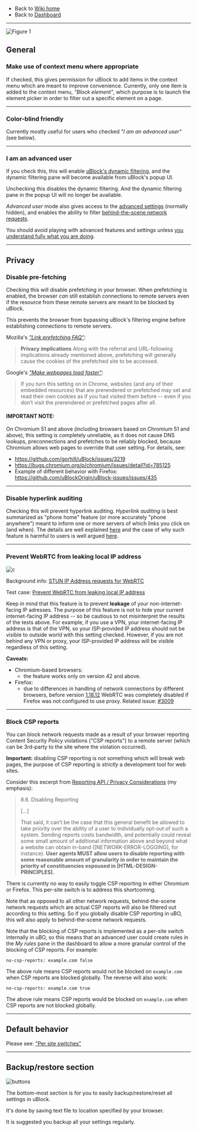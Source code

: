 - Back to [Wiki home](./)
- Back to [Dashboard](./Dashboard)

***

![Figure 1](https://user-images.githubusercontent.com/585534/92238602-92da5800-ee87-11ea-96ca-042fd9a6a7f7.png)

## General

### Make use of context menu where appropriate

If checked, this gives permission for uBlock to add items in the context menu which are meant to improve convenience. Currently, only one item is added to the context menu, _"Block element"_, which purpose is to launch the element picker in order to filter out a specific element on a page.

***

### Color-blind friendly

Currently mostly useful for users who checked _"I am an advanced user"_ (see below).

***

### I am an advanced user

If you check this, this will enable [uBlock's dynamic filtering](./Dynamic-filtering), and the dynamic filtering pane will become available from uBlock's popup UI.

Unchecking this disables the dynamic filtering. And the dynamic filtering pane in the popup UI will no longer be available.

_Advanced user_ mode also gives access to the [advanced settings](./Advanced-settings) (normally hidden), and enables the ability to filter [behind-the-scene network requests](./Behind-the-scene-network-requests).

You should avoid playing with advanced features and settings unless [you understand fully what you are doing](./Advanced-user-features).

***

## Privacy

### Disable pre-fetching

Checking this will disable prefetching in your browser. When prefetching is enabled, the browser _can_ still establish connections to remote servers even if the resource from these remote servers are meant to be blocked by uBlock.

This prevents the browser from bypassing uBlock's filtering engine before establishing connections to remote servers.

Mozilla's [_"Link prefetching FAQ"_](https://developer.mozilla.org/docs/Web/HTTP/Link_prefetching_FAQ):

> **Privacy implications** Along with the referral and URL-following implications already mentioned above, prefetching will generally cause the cookies of the prefetched site to be accessed.

Google's [_"Make webpages load faster"_](https://support.google.com/chrome/answer/1385029):

> If you turn this setting on in Chrome, websites (and any of their embedded resources) that are prerendered or prefetched may set and read their own cookies as if you had visited them before -- even if you don’t visit the prerendered or prefetched pages after all.

#### **IMPORTANT NOTE:**
On Chromium 51 and above (including browsers based on Chromium 51 and above), this setting is completely unreliable, as it does not cause DNS lookups, preconnections and prefetches to be reliably blocked, because Chromium allows web pages to override that user setting. For details, see:
- <https://github.com/gorhill/uBlock/issues/3219>
- <https://bugs.chromium.org/p/chromium/issues/detail?id=785125>
- Example of different behavior with Firefox: <https://github.com/uBlockOrigin/uBlock-issues/issues/435>

***

### Disable hyperlink auditing

Checking this will prevent hyperlink auditing. _Hyperlink auditing_ is best summarized as "phone home" feature (or more accurately "phone anywhere") meant to inform one or more servers of which links you click on (and when). The details are well explained [here](https://www.wilderssecurity.com/threads/hyperlink-auditing-aka-a-ping-and-beacon-aka-navigator-sendbeacon.364904/) and the case of why such feature is harmful to users is well argued [here](https://www.wilderssecurity.com/threads/major-browsers-to-prevent-disabling-of-click-tracking-privacy-risk.415381/#post-2822723).

***

### Prevent WebRTC from leaking local IP address

![c](https://cloud.githubusercontent.com/assets/585534/8344622/0ce20cc4-1ab2-11e5-8f46-a0a387c91d63.png)

Background info: [STUN IP Address requests for WebRTC](https://github.com/diafygi/webrtc-ips)

Test case: [Prevent WebRTC from leaking local IP address](./Prevent-WebRTC-from-leaking-local-IP-address)

Keep in mind that this feature is to prevent **leakage** of your non-internet-facing IP adresses. The purpose of this feature is not to hide your current internet-facing IP address -- so be cautious to not misinterpret the results of the tests above. For example, if you use a VPN, your internet-facing IP address is that of the VPN, so your ISP-provided IP address should not be visible to outside world with this setting checked. However, if you are not behind any VPN or proxy, your ISP-provided IP address will be visible regardless of this setting.

**Caveats:**
- Chromium-based browsers: 
   - the feature works only on version 42 and above.
- Firefox: 
   - due to differences in handling of network connections by different browsers, before version [1.18.12](https://github.com/gorhill/uBlock/commit/977178bef23c7711a050181be979a4668bfebcfb) WebRTC was completely disabled if Firefox was not configured to use proxy. Related issue: [#3009](https://github.com/gorhill/uBlock/issues/3009#issuecomment-329798696)

***

### Block CSP reports

You can block network requests made as a result of your browser reporting Content Security Policy violations ("CSP reports") to a remote server (which can be 3rd-party to the site where the violation occurred).

**Important:** disabling CSP reporting is not something which will break web pages, the purpose of CSP reporting is _strictly_ a development tool for web sites.

Consider this excerpt from [Reporting API / Privacy Considerations](http://wicg.github.io/reporting/#privacy) (my emphasis):

> 8.6. Disabling Reporting
> 
> [...]
> 
> That said, it can’t be the case that this general benefit be allowed to take priority over the ability of a user to individually opt-out of such a system. Sending reports costs bandwidth, and potentially could reveal some small amount of additional information above and beyond what a website can obtain in-band ([NETWORK-ERROR-LOGGING], for instance). **User agents MUST allow users to disable reporting with some reasonable amount of granularity in order to maintain the priority of constituencies espoused in [HTML-DESIGN-PRINCIPLES].**

There is currently no way to easily toggle CSP reporting in either Chromium or Firefox. This per-site switch is to address this shortcoming.

Note that as opposed to all other network requests, behind-the-scene network requests which are actual CSP reports will also be filtered out according to this setting. So if you globally disable CSP reporting in uBO, this will also apply to behind-the-scene network requests.

Note that the blocking of CSP reports is implemented as a per-site switch internally in uBO, so this means that an advanced user could create rules in the _My rules_ pane in the dashboard to allow a more granular control of the blocking of CSP reports. For example:

    no-csp-reports: example.com false

The above rule means CSP reports would not be blocked on `example.com` when CSP reports are blocked globally. The reverse will also work:

    no-csp-reports: example.com true

The above rule means CSP reports would be blocked on `example.com` when CSP reports are not blocked globally.

***

## Default behavior

Please see: ["Per site switches"](./Per-site-switches)

***

## Backup/restore section

![buttons](https://user-images.githubusercontent.com/585534/80806433-af3c5000-8b88-11ea-9f8c-bbd9fb3df9d7.png)

The bottom-most section is for you to easily backup/restore/reset all settings in uBlock.

It's done by saving text file to location specified by your browser.

It is suggested you backup all your settings regularly.
